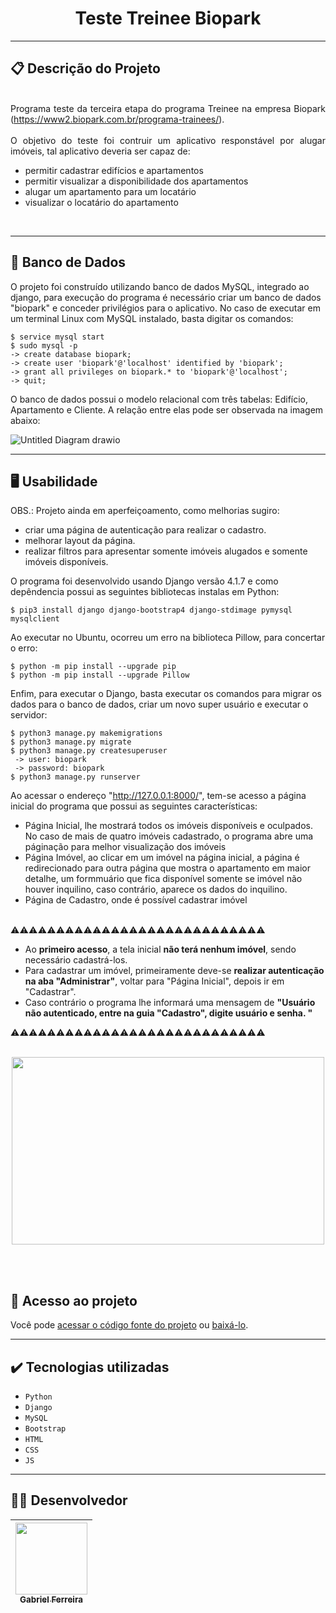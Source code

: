 <h1 align="center">Teste Treinee Biopark </h1>

<hr>

## 📋 Descrição do Projeto

<p align="justify">
  <br>
  Programa teste da terceira etapa do programa Treinee na empresa Biopark (<a href='https://www2.biopark.com.br/programa-trainees/'>https://www2.biopark.com.br/programa-trainees/</a>). <br>
  <br>
   O objetivo do teste foi contruir um aplicativo responstável por alugar imóveis, tal aplicativo deveria ser capaz de: <br>
   <ul>
    <li>permitir cadastrar edifícios e apartamentos</li>
    <li>permitir visualizar a disponibilidade dos apartamentos</li>
    <li>alugar um apartamento para um locatário</li>
    <li>visualizar o locatário do apartamento</li>
   </ul>
   <br>
</p>

<hr>

## 💽 Banco de Dados

<!--sec data-title="Prompt: OS X and Linux" data-id="OSX_Linux_prompt" data-collapse=true ces-->

O projeto foi construído utilizando banco de dados MySQL, integrado ao django, para execução do programa é necessário criar um banco de dados "biopark" e conceder privilégios para o aplicativo.
No caso de executar em um terminal Linux com MySQL instalado, basta digitar os comandos:

    $ service mysql start 
    $ sudo mysql -p
    -> create database biopark;
    -> create user 'biopark'@'localhost' identified by 'biopark';
    -> grant all privileges on biopark.* to 'biopark'@'localhost';
    -> quit;
    
<!--endsec-->  

O banco de dados possui o modelo relacional com três tabelas: Edifício, Apartamento e Cliente. A relação entre elas pode ser observada na imagem abaixo: <br>

![Untitled Diagram drawio](https://user-images.githubusercontent.com/37443722/223207621-62bab491-60af-45f4-b98a-6db004a76ab3.png)

<hr>

## 🖥️ Usabilidade
  
OBS.: Projeto ainda em aperfeiçoamento, como melhorias sugiro: <br>
 <ul>
  <li>criar uma página de autenticação para realizar o cadastro.</li>
  <li>melhorar layout da página.</li>
  <li>realizar filtros para apresentar somente imóveis alugados e somente imóveis disponíveis.</li>
 </ul>
 

<!--sec data-title="Prompt: OS X and Linux" data-id="OSX_Linux_prompt" data-collapse=true ces-->

O programa foi desenvolvido usando Django versão 4.1.7 e como depêndencia possui as seguintes bibliotecas instalas em Python:

    $ pip3 install django django-bootstrap4 django-stdimage pymysql mysqlclient

Ao executar no Ubuntu, ocorreu um erro na biblioteca Pillow, para concertar o erro:

    $ python -m pip install --upgrade pip
    $ python -m pip install --upgrade Pillow

Enfim, para executar o Django, basta executar os comandos para migrar os dados para o banco de dados, criar um novo super usuário e executar o servidor: <br>  

    $ python3 manage.py makemigrations
    $ python3 manage.py migrate
    $ python3 manage.py createsuperuser
     -> user: biopark
     -> password: biopark
    $ python3 manage.py runserver

Ao acessar o endereço "http://127.0.0.1:8000/", tem-se acesso a página inicial do programa que possui as seguintes características: <br>

<ul>
  <li>Página Inicial, lhe mostrará todos os imóveis disponíveis e oculpados. No caso de mais de quatro imóveis cadastrado, o programa abre uma páginação para melhor visualização dos imóveis</li>
  <li>Página Imóvel, ao clicar em um imóvel na página inicial, a página é redirecionado para outra página que mostra o apartamento em maior detalhe, um formmuário que fica disponível somente se imóvel não houver inquilino, caso contrário, aparece os dados do inquilino.</li>
  <li>Página de Cadastro, onde é possível cadastrar imóvel</li>
</ul>
<br>
⚠️⚠️⚠️⚠️⚠️⚠️⚠️⚠️⚠️⚠️⚠️⚠️⚠️⚠️⚠️⚠️⚠️⚠️⚠️⚠️⚠️⚠️⚠️⚠️⚠️⚠️⚠️⚠️
<ul>
  <li>Ao <strong>primeiro acesso</strong>, a tela inicial <strong>não terá nenhum imóvel</strong>, sendo necessário cadastrá-los.</li>
  <li>Para cadastrar um imóvel, primeiramente deve-se <strong>realizar autenticação na aba "Administrar"</strong>, voltar para "Página Inicial", depois ir em "Cadastrar".</li>
  <li>Caso contrário o programa lhe informará uma mensagem de <strong>"Usuário não autenticado, entre na guia "Cadastro", digite usuário e senha. "</strong></li>
</ul>
⚠️⚠️⚠️⚠️⚠️⚠️⚠️⚠️⚠️⚠️⚠️⚠️⚠️⚠️⚠️⚠️⚠️⚠️⚠️⚠️⚠️⚠️⚠️⚠️⚠️⚠️⚠️⚠️
<br>
<br>
<p align="center">
  <img src="https://user-images.githubusercontent.com/37443722/223296327-a88d6678-c750-4110-9dfb-159ecc70acec.png" width="500" height="300"/>
</p>
<br>
<br>
<!--endsec-->



## 📁 Acesso ao projeto

Você pode [acessar o código fonte do projeto](https://github.com/GabesSeven/biopark-test/) ou [baixá-lo](https://github.com/GabesSeven/biopark-test/archive/refs/heads/main.zip).

<hr>

## ✔️ Tecnologias utilizadas

- ``Python``
- ``Django``
- ``MySQL``
- ``Bootstrap``
- ``HTML``
- ``CSS``
- ``JS``

<hr>

## 🧑‍💻 Desenvolvedor

| [<img src="https://avatars.githubusercontent.com/u/37443722?v=4" width=115><br><sub>Gabriel Ferreira</sub>](https://github.com/GabesSeven)
| :---: 

